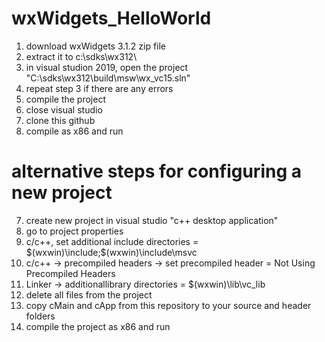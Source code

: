 # wxWidgets_HelloWorld


1. download wxWidgets 3.1.2 zip file
2. extract it to c:\sdks\wx312\
3. in visual studion 2019, open the project "C:\sdks\wx312\build\msw\wx_vc15.sln"
4. repeat step 3 if there are any errors
5. compile the project
6. close visual studio
7. clone this github
8. compile as x86 and run


# alternative steps for configuring a new project


7. create new project in visual studio "c++ desktop application"
8. go to project properties
9. c/c++, set additional include directories = $(wxwin)\include;$(wxwin)\include\msvc
10. c/c++ -> precompiled headers -> set precompiled header = Not Using Precompiled Headers
11. Linker -> additionallibrary directories = $(wxwin)\lib\vc_lib
12. delete all files from the project
13. copy cMain and cApp from this repository to your source and header folders
14. compile the project as x86 and run
